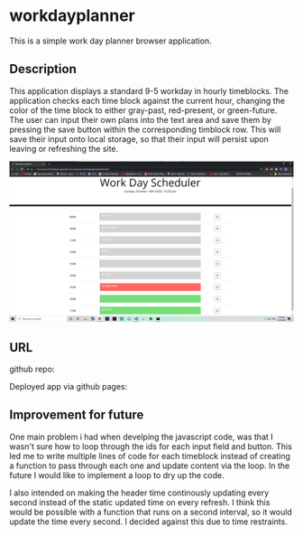 # workdayplanner

This is a simple work day planner browser application.

## Description

This application displays a standard 9-5 workday in hourly timeblocks. The application checks each time block against the current hour, changing the color of the time block to either gray-past, red-present, or green-future. The user can input their own plans into the text area and save them by pressing the save button within the corresponding timblock row. This will save their input onto local storage, so that their input will persist upon leaving or refreshing the site.

![demo](./assets/appscrnshot.png)


## URL
github repo:

Deployed app via github pages:


## Improvement for future

One main problem i had when develping the javascript code, was that I wasn't sure how to loop through the ids for each input field and button. This led me to write multiple lines of code for each timeblock instead of creating a function to pass through each one and update content via the loop. In the future I would like to implement a loop to dry up the code.

I also intended on making the header time continously updating every second instead of the static updated time on every refresh. I think this would be possible with a function that runs on a second interval, so it would update the time every second. I decided against this due to time restraints.
